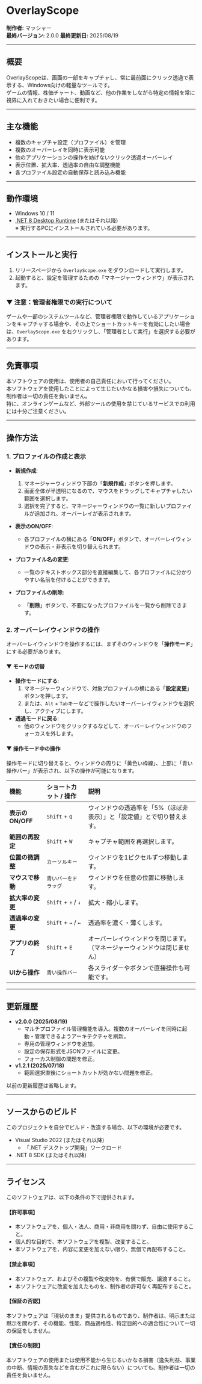 ﻿# OverlayScope

**制作者:** マッシャー  
**最終バージョン:** 2.0.0
**最終更新日:** 2025/08/19

---

## 概要

OverlayScopeは、画面の一部をキャプチャし、常に最前面にクリック透過で表示する、Windows向けの軽量なツールです。  
ゲームの情報、株価チャート、動画など、他の作業をしながら特定の情報を常に視界に入れておきたい場合に便利です。

---

## 主な機能

- 複数のキャプチャ設定（プロファイル）を管理
- 複数のオーバーレイを同時に表示可能
- 他のアプリケーションの操作を妨げないクリック透過オーバーレイ
- 表示位置、拡大率、透過率の自由な調整機能
- 各プロファイル設定の自動保存と読み込み機能

---

## 動作環境

- Windows 10 / 11
- [.NET 8 Desktop Runtime](https://dotnet.microsoft.com/ja-jp/download/dotnet/8.0) (またはそれ以降)  
  ※ 実行するPCにインストールされている必要があります。

---

## インストールと実行

1.  リリースページから `OverlayScope.exe` をダウンロードして実行します。
2.  起動すると、設定を管理するための「マネージャーウィンドウ」が表示されます。

### ▼ 注意：管理者権限での実行について
ゲームや一部のシステムツールなど、管理者権限で動作しているアプリケーションをキャプチャする場合や、その上でショートカットキーを有効にしたい場合は、`OverlayScope.exe` を右クリックし、「管理者として実行」を選択する必要があります。

---

## 免責事項

本ソフトウェアの使用は、使用者の自己責任において行ってください。  
本ソフトウェアを使用したことによって生じたいかなる損害や損失についても、制作者は一切の責任を負いません。  
特に、オンラインゲームなど、外部ツールの使用を禁じているサービスでの利用には十分ご注意ください。

---

## 操作方法

### 1. プロファイルの作成と表示

- **新規作成**:
  1.  マネージャーウィンドウ下部の「**新規作成**」ボタンを押します。
  2.  画面全体が半透明になるので、マウスをドラッグしてキャプチャしたい範囲を選択します。
  3.  選択を完了すると、マネージャーウィンドウの一覧に新しいプロファイルが追加され、オーバーレイが表示されます。

- **表示のON/OFF**:
  - 各プロファイルの横にある「**ON/OFF**」ボタンで、オーバーレイウィンドウの表示・非表示を切り替えられます。

- **プロファイル名の変更**:
  - 一覧のテキストボックス部分を直接編集して、各プロファイルに分かりやすい名前を付けることができます。

- **プロファイルの削除**:
  - 「**削除**」ボタンで、不要になったプロファイルを一覧から削除できます。

### 2. オーバーレイウィンドウの操作

オーバーレイウィンドウを操作するには、まずそのウィンドウを「**操作モード**」にする必要があります。

#### ▼ モードの切替

- **操作モードにする**:
  1.  マネージャーウィンドウで、対象プロファイルの横にある「**設定変更**」ボタンを押します。
  2.  または、`Alt` + `Tab`キーなどで操作したいオーバーレイウィンドウを選択し、アクティブにします。
- **透過モードに戻る**:
  - 他のウィンドウをクリックするなどして、オーバーレイウィンドウのフォーカスを外します。

#### ▼ 操作モード中の操作
操作モードに切り替えると、ウィンドウの周りに「黄色い枠線」、上部に「青い操作バー」が表示され、以下の操作が可能になります。

| 機能 | ショートカット / 操作 | 説明 |
| :--- | :--- | :--- |
| **表示のON/OFF** | `Shift` + `Q` | ウィンドウの透過率を「5%（ほぼ非表示）」と「設定値」とで切り替えます。 |
| **範囲の再設定** | `Shift` + `W` | キャプチャ範囲を再選択します。 |
| **位置の微調整** | `カーソルキー` | ウィンドウを1ピクセルずつ移動します。 |
| **マウスで移動** | `青いバーをドラッグ` | ウィンドウを任意の位置に移動します。 |
| **拡大率の変更** | `Shift` + `↑` / `↓` | 拡大・縮小します。 |
| **透過率の変更** | `Shift` + `→` / `←` | 透過率を濃く・薄くします。 |
| **アプリの終了** | `Shift` + `E` | オーバーレイウィンドウを閉じます。（マネージャーウィンドウは閉じません） |
| **UIから操作** | `青い操作バー` | 各スライダーやボタンで直接操作も可能です。 |


---

## 更新履歴

- **v2.0.0 (2025/08/19)**
  - マルチプロファイル管理機能を導入。複数のオーバーレイを同時に起動・管理できるようアーキテクチャを刷新。
  - 専用の管理ウィンドウを追加。
  - 設定の保存形式をJSONファイルに変更。
  - フォーカス制御の問題を修正。
- **v1.2.1 (2025/07/18)**
  - 範囲選択直後にショートカットが効かない問題を修正。

以前の更新履歴は省略します。

---

## ソースからのビルド

このプロジェクトを自分でビルド・改造する場合、以下の環境が必要です。

- Visual Studio 2022 (またはそれ以降)
  - 「.NET デスクトップ開発」ワークロード
- .NET 8 SDK (またはそれ以降)

---

## ライセンス

このソフトウェアは、以下の条件の下で提供されます。

#### 【許可事項】
- 本ソフトウェアを、個人・法人、商用・非商用を問わず、自由に使用すること。
- 個人的な目的で、本ソフトウェアを複製、改変すること。
- 本ソフトウェアを、内容に変更を加えない限り、無償で再配布すること。

#### 【禁止事項】
- 本ソフトウェア、およびその複製や改変物を、有償で販売、譲渡すること。
- 本ソフトウェアに改変を加えたものを、制作者の許可なく再配布すること。

#### 【保証の否認】
本ソフトウェアは「現状のまま」提供されるものであり、制作者は、明示または黙示を問わず、その機能、性能、商品適格性、特定目的への適合性について一切の保証をしません。

#### 【責任の制限】
本ソフトウェアの使用または使用不能から生じるいかなる損害（逸失利益、事業の中断、情報の喪失などを含むがこれに限らない）についても、制作者は一切の責任を負いません。